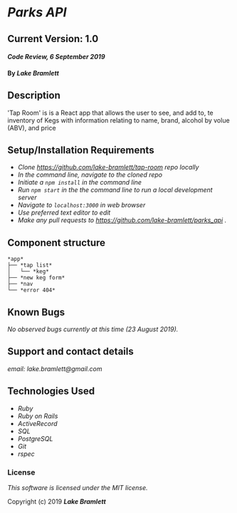# _Parks API_

## Current Version: 1.0

#### _Code Review, 6 September 2019_

#### By _**Lake Bramlett**_

## Description

'Tap Room' is is a React app that allows the user to see, and add to, te inventory of Kegs with information relating to name, brand, alcohol by volue (ABV), and price

## Setup/Installation Requirements

* _Clone https://github.com/lake-bramlett/tap-room repo locally_
* _In the command line, navigate to the cloned repo_
* _Initiate a `npm install` in the command line_
* _Run `npm start` in the the command line to run a local development server_
* _Navigate to `localhost:3000` in web browser_
* _Use preferred text editor to edit_
* _Make any pull requests to https://github.com/lake-bramlett/parks_api ._

## Component structure

```
*app*
├── *tap list*
│   └── *keg*
├── *new keg form*
├── *nav
└── *error 404*
```

## Known Bugs

  _No observed bugs currently at this time (23 August 2019)._

## Support and contact details

  _email: lake.bramlett@gmail.com_

## Technologies Used

  * _Ruby_
  * _Ruby on Rails_
  * _ActiveRecord_
  * _SQL_
  * _PostgreSQL_
  * _Git_
  * _rspec_

### License

  *This software is licensed under the MIT license.*

  Copyright (c) 2019 **_Lake Bramlett_**
